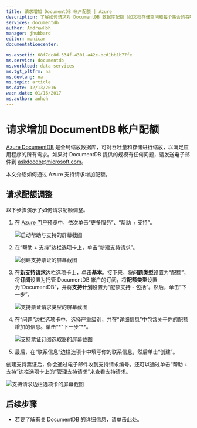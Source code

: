 ```yaml
---
title: 请求增加 DocumentDB 帐户配额 | Azure
description: 了解如何请求对 DocumentDB 数据库配额（如文档存储空间和每个集合的吞吐量）的调整。
services: documentdb
author: AndrewHoh
manager: jhubbard
editor: monicar
documentationcenter: 

ms.assetid: 68f7dc8d-534f-4301-a42c-bcd1bb1b77fe
ms.service: documentdb
ms.workload: data-services
ms.tgt_pltfrm: na
ms.devlang: na
ms.topic: article
ms.date: 12/13/2016
wacn.date: 01/16/2017
ms.author: anhoh
---
```


# 请求增加 DocumentDB 帐户配额
[Azure DocumentDB](https://www.azure.cn/home/features/documentdb/) 是全局缩放数据库，可对吞吐量和存储进行缩放，以满足应用程序的所有需求。如果对 DocumentDB 提供的规模有任何问题，请发送电子邮件到 askdocdb@microsoft.com。

本文介绍如何通过 Azure 支持请求增加配额。

## <a id="RequestQuotaIncrease"></a> 请求配额调整
以下步骤演示了如何请求配额调整。

1. 在 [Azure 门户预览](https://portal.azure.cn)中，依次单击“更多服务”、“帮助 + 支持”。

    ![启动帮助与支持的屏幕截图](./media/documentdb-increase-limits/helpsupport.png)  

2. 在“帮助 + 支持”边栏选项卡上，单击“新建支持请求”。

    ![创建支持票证的屏幕截图](./media/documentdb-increase-limits/getsupport.png)  

3. 在**新支持请求**边栏选项卡上，单击**基本**。接下来，将**问题类型**设置为“配额”，将**订阅**设置为托管 DocumentDB 帐户的订阅，将**配额类型**设置为“DocumentDB”，并将**支持计划**设置为“配额支持 - 包括”。然后，单击“下一步”。

    ![支持票证请求类型的屏幕截图](./media/documentdb-increase-limits/supportrequest1.png)  

4. 在“问题”边栏选项卡中，选择严重级别，并在“详细信息”中包含关于你的配额增加的信息。单击**“下一步”**。

    ![支持票证订阅选取器的屏幕截图](./media/documentdb-increase-limits/supportrequest2.png)  

5. 最后，在“联系信息”边栏选项卡中填写你的联系信息，然后单击“创建”。

创建支持票证后，你会通过电子邮件收到支持请求编号。还可以通过单击“帮助 + 支持”边栏选项卡上的“管理支持请求”来查看支持请求。

![支持请求边栏选项卡的屏幕截图](./media/documentdb-increase-limits/supportrequest4.png)  

## <a name="NextSteps"></a>后续步骤
- 若要了解有关 DocumentDB 的详细信息，请单击[此处](./index.md)。

<!---HONumber=Mooncake_0109_2017-->
